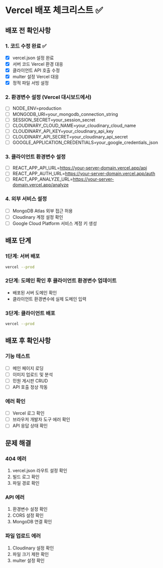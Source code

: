 # Vercel 배포 체크리스트 ✅

## 배포 전 확인사항

### 1. 코드 수정 완료 ✅
- [x] vercel.json 설정 완료
- [x] 서버 코드 Vercel 환경 대응
- [x] 클라이언트 API 호출 수정
- [x] multer 설정 Vercel 대응
- [x] 정적 파일 서빙 설정

### 2. 환경변수 설정 (Vercel 대시보드에서)
- [ ] NODE_ENV=production
- [ ] MONGODB_URI=your_mongodb_connection_string
- [ ] SESSION_SECRET=your_session_secret
- [ ] CLOUDINARY_CLOUD_NAME=your_cloudinary_cloud_name
- [ ] CLOUDINARY_API_KEY=your_cloudinary_api_key
- [ ] CLOUDINARY_API_SECRET=your_cloudinary_api_secret
- [ ] GOOGLE_APPLICATION_CREDENTIALS=your_google_credentials_json

### 3. 클라이언트 환경변수 설정
- [ ] REACT_APP_API_URL=https://your-server-domain.vercel.app/api
- [ ] REACT_APP_AUTH_URL=https://your-server-domain.vercel.app/auth
- [ ] REACT_APP_ANALYZE_URL=https://your-server-domain.vercel.app/analyze

### 4. 외부 서비스 설정
- [ ] MongoDB Atlas 외부 접근 허용
- [ ] Cloudinary 계정 설정 확인
- [ ] Google Cloud Platform 서비스 계정 키 생성

## 배포 단계

### 1단계: 서버 배포
```bash
vercel --prod
```

### 2단계: 도메인 확인 후 클라이언트 환경변수 업데이트
- 배포된 서버 도메인 확인
- 클라이언트 환경변수에 실제 도메인 입력

### 3단계: 클라이언트 배포
```bash
vercel --prod
```

## 배포 후 확인사항

### 기능 테스트
- [ ] 메인 페이지 로딩
- [ ] 이미지 업로드 및 분석
- [ ] 민원 게시판 CRUD
- [ ] API 호출 정상 작동

### 에러 확인
- [ ] Vercel 로그 확인
- [ ] 브라우저 개발자 도구 에러 확인
- [ ] API 응답 상태 확인

## 문제 해결

### 404 에러
1. vercel.json 라우트 설정 확인
2. 빌드 로그 확인
3. 파일 경로 확인

### API 에러
1. 환경변수 설정 확인
2. CORS 설정 확인
3. MongoDB 연결 확인

### 파일 업로드 에러
1. Cloudinary 설정 확인
2. 파일 크기 제한 확인
3. multer 설정 확인 